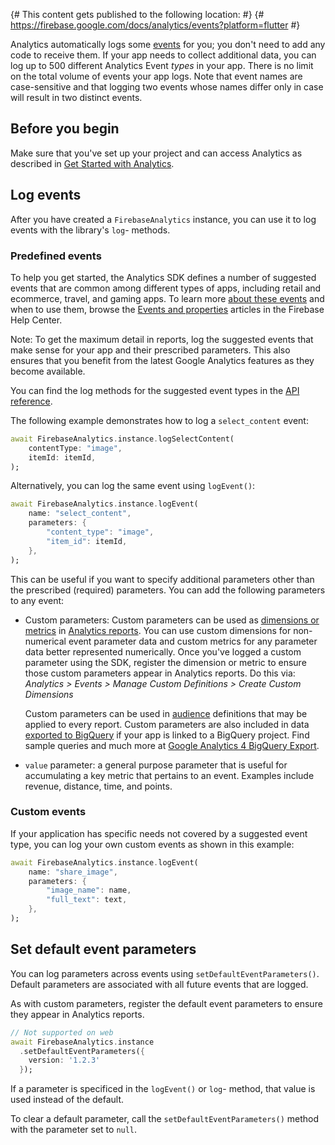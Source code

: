 {# This content gets published to the following location:               #}
{#   https://firebase.google.com/docs/analytics/events?platform=flutter #}

Analytics automatically logs some
[events](https://support.google.com/firebase/answer/6317485) for you; you don't
need to add any code to receive them. If your app needs to collect additional
data, you can log up to 500 different Analytics Event *types* in your app.
There is no limit on the total volume of events your app logs. Note that event
names are case-sensitive and that logging two events whose names differ only in
case will result in two distinct events.

## Before you begin

Make sure that you've set up your project and can access Analytics as
described in [Get Started with Analytics](get-started).

## Log events

After you have created a `FirebaseAnalytics` instance, you can use it to log
events with the library's `log`- methods.

### Predefined events

To help you get started, the Analytics SDK defines a number of
suggested events that are common among different types of apps, including
retail and ecommerce, travel, and gaming apps. To learn more
[about these events](https://support.google.com/analytics/answer/9322688)
and when to use them, browse the
[Events and properties](https://support.google.com/firebase/topic/6317484)
articles in the Firebase Help Center.

Note: To get the maximum detail in reports, log the suggested events that make
sense for your app and their prescribed parameters. This also ensures that you
benefit from the latest Google Analytics features as
they become available.


You can find the log methods for the suggested event types in the
[API reference](https://pub.dev/documentation/firebase_analytics/latest/firebase_analytics/FirebaseAnalytics-class.html).

The following example demonstrates how to log a `select_content` event:

```dart
await FirebaseAnalytics.instance.logSelectContent(
    contentType: "image",
    itemId: itemId,
);
```

Alternatively, you can log the same event using `logEvent()`:

```dart
await FirebaseAnalytics.instance.logEvent(
    name: "select_content",
    parameters: {
        "content_type": "image",
        "item_id": itemId,
    },
);
```

This can be useful if you want to specify additional parameters other than the
prescribed (required) parameters. You can add the following parameters
to any event:

* Custom parameters: Custom parameters can be used as
  [dimensions or metrics](https://support.google.com/analytics/answer/10075209)
  in [Analytics reports](https://support.google.com/analytics/answer/9212670).
  You can use custom dimensions for non-numerical event parameter data and
  custom metrics for any parameter data better represented numerically. Once
  you've logged a custom parameter using the SDK, register the dimension or
  metric to ensure those custom parameters appear in Analytics
  reports. Do this via: *Analytics > Events > Manage Custom Definitions >
  Create Custom Dimensions*

  Custom parameters can be used in
  [audience](https://support.google.com/firebase/answer/6317509)
  definitions that may be applied to every report.
  Custom parameters are also included in data
  [exported to BigQuery](https://support.google.com/firebase/answer/7030014)
  if your app is linked to a BigQuery project. Find sample queries and much more
  at [Google Analytics 4 BigQuery Export](https://developers.google.com/analytics/bigquery).

* `value` parameter: a general purpose parameter
  that is useful for accumulating a key metric that pertains to an
  event. Examples include revenue, distance, time, and points.

### Custom events

If your application has specific needs not covered by a suggested
event type, you can log your own custom events as shown in this example:

```dart
await FirebaseAnalytics.instance.logEvent(
    name: "share_image",
    parameters: {
        "image_name": name,
        "full_text": text,
    },
);
```

## Set default event parameters

You can log parameters across events using `setDefaultEventParameters()`.
Default parameters are associated with all future events that are logged.

As with custom parameters, register the default event parameters to ensure they
appear in Analytics reports.

```dart
// Not supported on web
await FirebaseAnalytics.instance
  .setDefaultEventParameters({
    version: '1.2.3'
  });
```

If a parameter is specificed in the `logEvent()` or `log`-
method, that value is used instead of the default.

To clear a default parameter, call the `setDefaultEventParameters()`
method with the parameter set to `null`.
